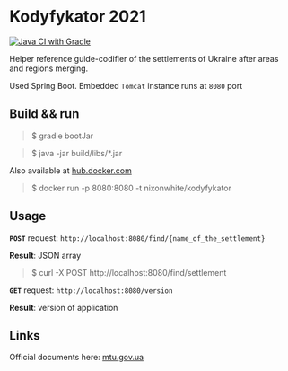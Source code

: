 # Kodyfykator 2021

[![Java CI with Gradle](https://github.com/nixonwhite/kodyfykator/actions/workflows/gradle.yml/badge.svg)](https://github.com/nixonwhite/kodyfykator/actions/workflows/gradle.yml)

Helper reference guide-codifier of the settlements of Ukraine after areas and regions merging.

Used Spring Boot. Embedded `Tomcat` instance runs at `8080` port

## Build && run
>$ gradle bootJar

>$ java -jar build/libs/*.jar

Also available at [hub.docker.com](https://hub.docker.com)

>$ docker run -p 8080:8080 -t nixonwhite/kodyfykator

## Usage

**`POST`** request: `http://localhost:8080/find/{name_of_the_settlement}`

**Result**: JSON array

>$ curl -X POST http://localhost:8080/find/settlement
> 
**`GET`** request: `http://localhost:8080/version`

**Result**: version of application

## Links

Official documents here: [mtu.gov.ua](https://mindev.gov.ua/diialnist/rozvytok-mistsevoho-samovriaduvannia/kodyfikator-administratyvno-terytorialnykh-odynyts-ta-terytorii-terytorialnykh-hromad)
